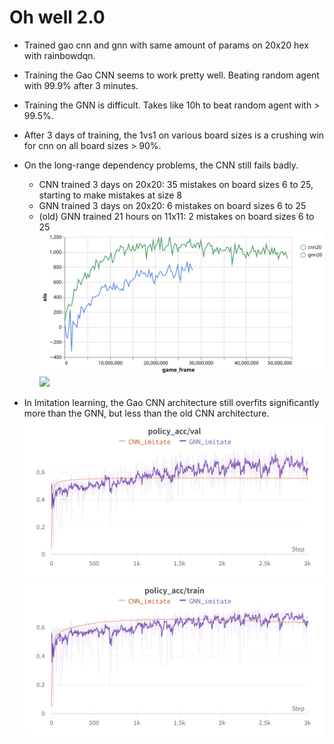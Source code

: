 # Oh well 2.0
* Trained gao cnn and gnn with same amount of params on 20x20 hex with rainbowdqn.
* Training the Gao CNN seems to work pretty well. Beating random agent with 99.9% after 3 minutes.
* Training the GNN is difficult. Takes like 10h to beat random agent with > 99.5%.
* After 3 days of training, the 1vs1 on various board sizes is a crushing win for cnn on all board sizes > 90%.
* On the long-range dependency problems, the CNN still fails badly.
    + CNN trained 3 days on 20x20: 35 mistakes on board sizes 6 to 25, starting to make mistakes at size 8
    + GNN trained 3 days on 20x20: 6 mistakes on board sizes 6 to 25
    + (old) GNN trained 21 hours on 11x11: 2 mistakes on board sizes 6 to 25
![](/images/wandb_plots/elo_20.svg)
![](/images/wandb_plots/random_winrate.svg)

* In Imitation learning, the Gao CNN architecture still overfits significantly more than the GNN, but less than the old CNN architecture.
![](/images/imitate_gnn_vs_cnn.png)
![](/images/imitate_train_gnn_vs_cnn.png)
